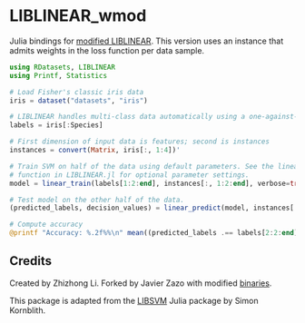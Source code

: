 # LIBLINEAR_wmod

Julia bindings for [modified LIBLINEAR](https://www.csie.ntu.edu.tw/~cjlin/libsvmtools/#weights_for_data_instances).
This version uses an instance that admits weights in the loss function per data sample.

```julia
using RDatasets, LIBLINEAR
using Printf, Statistics

# Load Fisher's classic iris data
iris = dataset("datasets", "iris")

# LIBLINEAR handles multi-class data automatically using a one-against-the rest strategy
labels = iris[:Species]

# First dimension of input data is features; second is instances
instances = convert(Matrix, iris[:, 1:4])'

# Train SVM on half of the data using default parameters. See the linear_train
# function in LIBLINEAR.jl for optional parameter settings.
model = linear_train(labels[1:2:end], instances[:, 1:2:end], verbose=true);

# Test model on the other half of the data.
(predicted_labels, decision_values) = linear_predict(model, instances[:, 2:2:end]);

# Compute accuracy
@printf "Accuracy: %.2f%%\n" mean((predicted_labels .== labels[2:2:end]))*100

```
## Credits

Created by Zhizhong Li. Forked by Javier Zazo with modified [binaries](https://www.csie.ntu.edu.tw/~cjlin/libsvmtools/#weights_for_data_instances).

This package is adapted from the [LIBSVM](https://github.com/simonster/LIBSVM.jl) Julia package by Simon Kornblith.

